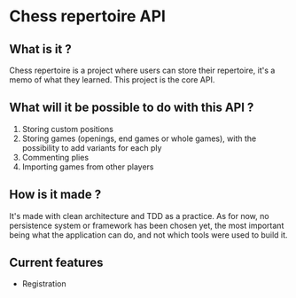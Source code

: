 # Chess repertoire API

## What is it ?
Chess repertoire is a project where users can store their repertoire, it's a memo of what they learned.
This project is the core API.

## What will it be possible to do with this API ?
1. Storing custom positions
2. Storing games (openings, end games or whole games), with the possibility to add variants for each ply
3. Commenting plies
4. Importing games from other players

## How is it made ?
It's made with clean architecture and TDD as a practice.
As for now, no persistence system or framework has been chosen yet, the most important being what the 
application can do, and not which tools were used to build it. 

## Current features
- Registration
